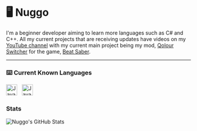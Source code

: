 # 🖥️ Nuggo
I'm a beginner developer aiming to learn more languages such as C# and C++. All my current projects that are receiving updates have videos on my [YouTube channel](https://www.youtube.com/channel/UCf4V-LYQTD1KFwYW8MNcp6g) with my current main project being my mod, [Qolour Switcher](https://github.com/NuggoDEV/Qolour-Switcher-Rewritten) for the game, [Beat Saber](https://beatsaber.com/).

---

### ⌨️ Current Known Languages
<img align="left" alt="Java" width="30px" style="padding-right:10px;" src="https://cdn.jsdelivr.net/gh/devicons/devicon/icons/cplusplus/cplusplus-line.svg"/>
<img align="left" alt="Java" width="30px" style="padding-right:10px;" src="https://cdn.jsdelivr.net/gh/devicons/devicon/icons/python/python-plain.svg"/>

<br />

#

### Stats

![Nuggo's GitHub Stats](https://github-readme-stats.vercel.app/api?username=nuggodev&show_icons=true&theme=gruvbox)

#


